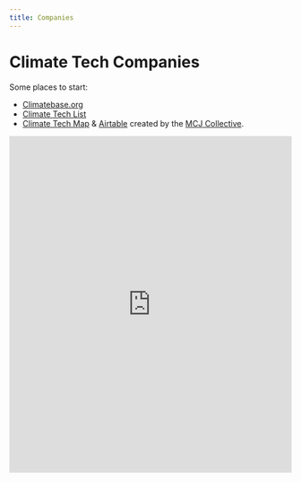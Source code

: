 ```yaml
---
title: Companies
---
```

# Climate Tech Companies

Some places to start:

* [Climatebase.org](https://climatebase.org)
* [Climate Tech List](https://climatetechlist.com)
* [Climate Tech Map](https://whimsical.com/climate-tech-map-Wtu9LamabbBCcvkSZ26mMF) & [Airtable](https://airtable.com/shrMRrJvP4Zt4EZfq/tblY8LdGcl3uLM8dH) created by the [MCJ Collective](https://mcjcollective.com).

<div style="left: 0; width: 100%; height: 600px; position: relative;"><iframe src="https://whimsical.com/embed/climate-tech-map-Wtu9LamabbBCcvkSZ26mMF" style="top: 0; left: 0; width: 100%; height: 100%; position: absolute; border: 0;" allowfullscreen></iframe></div>